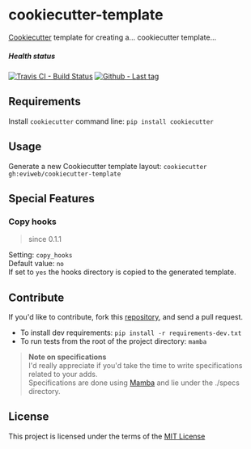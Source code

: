 cookiecutter-template
=====================
[Cookiecutter](https://github.com/audreyr/cookiecutter) template for creating a... cookiecutter template...    

##### Health status
[![Travis CI - Build Status](https://travis-ci.org/eviweb/cookiecutter-template.svg)](https://travis-ci.org/eviweb/cookiecutter-template)
[![Github - Last tag](https://img.shields.io/github/tag/eviweb/cookiecutter-template.svg)](https://github.com/eviweb/cookiecutter-template/tags)

Requirements
------------
Install `cookiecutter` command line: `pip install cookiecutter`    

Usage
-----
Generate a new Cookiecutter template layout: `cookiecutter gh:eviweb/cookiecutter-template`   

Special Features
----------------
### Copy hooks
> since 0.1.1    

Setting: `copy_hooks`    
Default value: `no`    
If set to `yes` the hooks directory is copied to the generated template.

Contribute
----------
If you'd like to contribute, fork this [repository](https://github.com/eviweb/cookiecutter-template), and send a pull request.    
- To install dev requirements: `pip install -r requirements-dev.txt`     
- To run tests from the root of the project directory: `mamba`     

>**Note on specifications**    
> I'd really appreciate if you'd take the time to write specifications related to your adds.    
> Specifications are done using [Mamba](http://nestorsalceda.github.io/mamba/) and lie under the ./specs directory.    

License
-------
This project is licensed under the terms of the [MIT License](/LICENSE)
